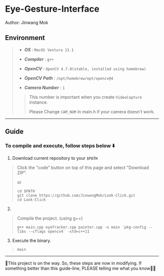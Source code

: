 # Eye-Gesture-Interface
Author: Jinwang Mok
## Environment
>- ***OS*** : `MacOS Ventura 13.1`
>
>- ***Compiler*** : `g++`
>
>- ***OpenCV*** : `OpenCV 4.7.0(stable, installed using homebrew)`
>
>- ***OpenCV Path*** : `/opt/homebrew/opt/opencv@4`
>
>- ***Camera Number*** : `1` 
>> This number is important when you create `VideoCapture` instance. 
>>
>> Please Change `CAM_NUM` in main.h if your camera doesn't work.
---
## Guide
### To compile and execute, follow steps below ⬇️

1. Download current repository to your `$PATH`
> Click the "code" button on top of this page and select "Download ZIP".
>
> or
> 
> ```shell
> cd $PATH
> git clone https://github.com/JinwangMok/Look-Click.git
> cd Look-Click
> ```

2. 
> Compile the project. (using g++)
> 
> ```shell
> g++ main.cpp eyeTracker.cpp painter.cpp -o main `pkg-config --libs --cflags opencv4` -std=c++11
> ```

3. Execute the binary.
> 
> ```shell
> main
> ```
---
🚨This project is on the way. So, these steps are now in modifying.
If something better than this guide-line, PLEASE telling me what you know🙏🏻